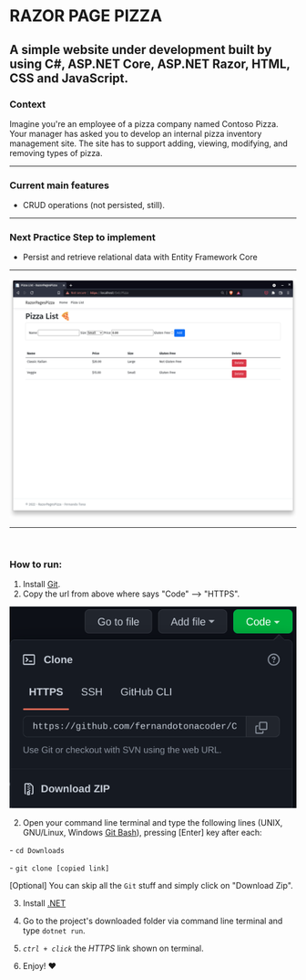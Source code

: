 # **RAZOR PAGE PIZZA**

## A simple website under development built by using C#, ASP.NET Core, ASP.NET Razor, HTML, CSS and JavaScript.

### **Context**
Imagine you're an employee of a pizza company named Contoso Pizza.
Your manager has asked you to develop an internal pizza inventory management site.
The site has to support adding, viewing, modifying, and removing types of pizza.
___

### **Current main features**

- CRUD operations (not persisted, still).
___

### **Next Practice Step to implement**
- Persist and retrieve relational data with Entity Framework Core
___

<img src="Resources/RazorPagesPizzaSneekPeak.png" alt="Razor Page Pizza Sneak Peek">

___
<br>

### **How to run**:

1. Install [Git](https://git-scm.com/book/en/v2/Getting-Started-Installing-Git).
2. Copy the url from above where says "Code" --> "HTTPS".

<img src="Resources/git_clone_sample.png" alt="git url for cloning project">


2. Open your command line terminal and type the following lines (UNIX, GNU/Linux, Windows [Git Bash](https://youtu.be/sQY0g7s2hac)), pressing [Enter] key after each:

\- `cd Downloads`

\- `git clone [copied link]`

[Optional] You can skip all the `Git` stuff and simply click on "Download Zip".

3. Install [.NET](https://dotnet.microsoft.com/en-us/download)

4. Go to the project's downloaded folder via command line terminal and type `dotnet run`.

5. *`ctrl + click`* the *HTTPS* link shown on terminal.

6. Enjoy! ❤️